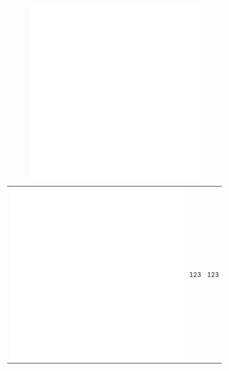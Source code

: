 <div align="center">
    <img src="hello.svg" width="400" height="400" alt="css-in-readme">
</div>

<table border="0">
	<tr>
		<td>
        <div align="center">
	        <img src="hello.svg" width="400" height="400" alt="css-in-readme">
        </div>
        </td>
		<td>123</td>
		<td>123</td>
	</tr>
</table>
